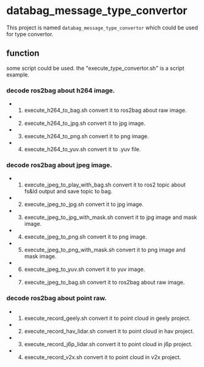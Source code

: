 # databag_message_type_convertor

This project is named `databag_message_type_convertor` which could be used for type convertor.

## function
   some script could be used. the "execute_type_convertor.sh" is a script example.
### decode ros2bag about h264 image.
* 1) execute_h264_to_bag.sh
     convert it to ros2bag about raw image.

* 2) execute_h264_to_jpg.sh
     convert it to jpg image.

* 3) execute_h264_to_png.sh
     convert it to png image.

* 4) execute_h264_to_yuv.sh
     convert it to .yuv file.

### decode ros2bag about jpeg image.
* 1) execute_jpeg_to_play_with_bag.sh
     convert it to ros2 topic about fs&ld output and save topic to bag.

* 2) execute_jpeg_to_jpg.sh
     convert it to jpg image.

* 3) execute_jpeg_to_jpg_with_mask.sh
     convert it to jpg image and mask image.

* 4) execute_jpeg_to_png.sh
     convert it to png image.

* 5) execute_jpeg_to_png_with_mask.sh
     convert it to png image and mask image.

* 6) execute_jpeg_to_yuv.sh
     convert it to yuv image.

* 7) execute_jpeg_to_bag.sh
     convert it to ros2bag about raw image.

### decode ros2bag about point raw.
* 1) execute_record_geely.sh
     convert it to point cloud in geely project.

* 2) execute_record_hav_lidar.sh
     convert it to point cloud in hav project.

* 3) execute_record_j6p_lidar.sh
     convert it to point cloud in j6p project.

* 4) execute_record_v2x.sh
     convert it to point cloud in v2x project.

